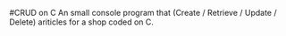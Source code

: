 #CRUD on C
An small console program that (Create / Retrieve / Update / Delete) ariticles for a shop coded on C.
